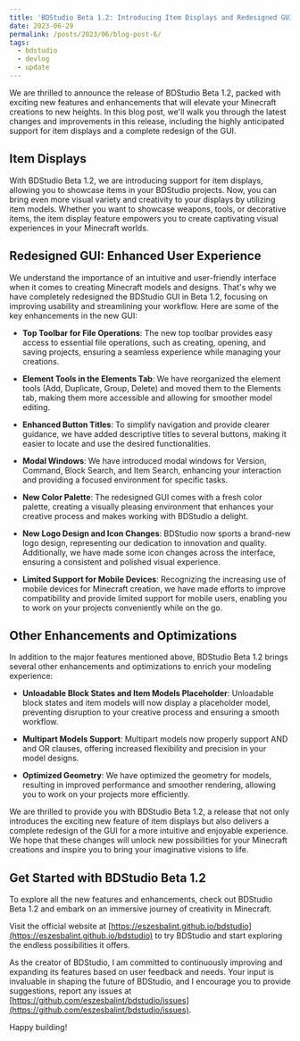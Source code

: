 ```yaml
---
title: 'BDStudio Beta 1.2: Introducing Item Displays and Redesigned GUI'
date: 2023-06-29
permalink: /posts/2023/06/blog-post-6/
tags:
  - bdstudio
  - devlog
  - update
---
```


We are thrilled to announce the release of BDStudio Beta 1.2, packed with exciting new features and enhancements that will elevate your Minecraft creations to new heights. In this blog post, we'll walk you through the latest changes and improvements in this release, including the highly anticipated support for item displays and a complete redesign of the GUI.

## Item Displays

With BDStudio Beta 1.2, we are introducing support for item displays, allowing you to showcase items in your BDStudio projects. Now, you can bring even more visual variety and creativity to your displays by utilizing item models. Whether you want to showcase weapons, tools, or decorative items, the item display feature empowers you to create captivating visual experiences in your Minecraft worlds.

## Redesigned GUI: Enhanced User Experience

We understand the importance of an intuitive and user-friendly interface when it comes to creating Minecraft models and designs. That's why we have completely redesigned the BDStudio GUI in Beta 1.2, focusing on improving usability and streamlining your workflow. Here are some of the key enhancements in the new GUI:

- **Top Toolbar for File Operations**: The new top toolbar provides easy access to essential file operations, such as creating, opening, and saving projects, ensuring a seamless experience while managing your creations.

- **Element Tools in the Elements Tab**: We have reorganized the element tools (Add, Duplicate, Group, Delete) and moved them to the Elements tab, making them more accessible and allowing for smoother model editing.

- **Enhanced Button Titles**: To simplify navigation and provide clearer guidance, we have added descriptive titles to several buttons, making it easier to locate and use the desired functionalities.

- **Modal Windows**: We have introduced modal windows for Version, Command, Block Search, and Item Search, enhancing your interaction and providing a focused environment for specific tasks.

- **New Color Palette**: The redesigned GUI comes with a fresh color palette, creating a visually pleasing environment that enhances your creative process and makes working with BDStudio a delight.

- **New Logo Design and Icon Changes**: BDStudio now sports a brand-new logo design, representing our dedication to innovation and quality. Additionally, we have made some icon changes across the interface, ensuring a consistent and polished visual experience.

- **Limited Support for Mobile Devices**: Recognizing the increasing use of mobile devices for Minecraft creation, we have made efforts to improve compatibility and provide limited support for mobile users, enabling you to work on your projects conveniently while on the go.

## Other Enhancements and Optimizations

In addition to the major features mentioned above, BDStudio Beta 1.2 brings several other enhancements and optimizations to enrich your modeling experience:

- **Unloadable Block States and Item Models Placeholder**: Unloadable block states and item models will now display a placeholder model, preventing disruption to your creative process and ensuring a smooth workflow.

- **Multipart Models Support**: Multipart models now properly support AND and OR clauses, offering increased flexibility and precision in your model designs.

- **Optimized Geometry**: We have optimized the geometry for models, resulting in improved performance and smoother rendering, allowing you to work on your projects more efficiently.

We are thrilled to provide you with BDStudio Beta 1.2, a release that not only introduces the exciting new feature of item displays but also delivers a complete redesign of the GUI for a more intuitive and enjoyable experience. We hope that these changes will unlock new possibilities for your Minecraft creations and inspire you to bring your imaginative visions to life.

## Get Started with BDStudio Beta 1.2

To explore all the new features and enhancements, check out BDStudio Beta 1.2 and embark on an immersive journey of creativity in Minecraft.


Visit the official website at [https://eszesbalint.github.io/bdstudio](https://eszesbalint.github.io/bdstudio) to try BDStudio and start exploring the endless possibilities it offers.

As the creator of BDStudio, I am committed to continuously improving and expanding its features based on user feedback and needs. Your input is invaluable in shaping the future of BDStudio, and I encourage you to provide suggestions, report any issues at [https://github.com/eszesbalint/bdstudio/issues](https://github.com/eszesbalint/bdstudio/issues).

Happy building!